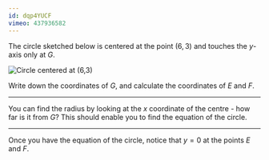 ```yaml
---
id: dqp4YUCF
vimeo: 437936582
---
```


The circle sketched below is centered at the point $(6,3)$ and touches the $y$-axis only at $G$.

![Circle centered at (6,3)](/img/learn/geom-14.svg)

Write down the coordinates of $G,$ and calculate the coordinates of $E$ and $F.$

---

You can find the radius by looking at the $x$ coordinate of the centre - how far is it from $G$? This should enable you to find the equation of the circle.

---

Once you have the equation of the circle, notice that $y = 0$ at the points $E$ and $F.$ 
